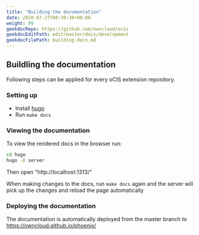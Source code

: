 ```yaml
---
title: "Building the documentation"
date: 2020-07-27T08:39:38+00:00
weight: 99
geekdocRepo: https://github.com/owncloud/ocis
geekdocEditPath: edit/master/docs/development
geekdocFilePath: building-docs.md
---
```


## Buildling the documentation

Following steps can be applied for every oCIS extension repository.

### Setting up

- Install [hugo](https://gohugo.io/getting-started/installing/)
- Run `make docs`

### Viewing the documentation

To view the rendered docs in the browser run:
```bash
cd hugo
hugo -D server
```

Then open "http://localhost:1313/"

When making changes to the docs, run `make docs` again and the server will pick up the changes and reload the page automatically

### Deploying the documentation

The documentation is automatically deployed from the master branch to https://owncloud.github.io/phoenix/


